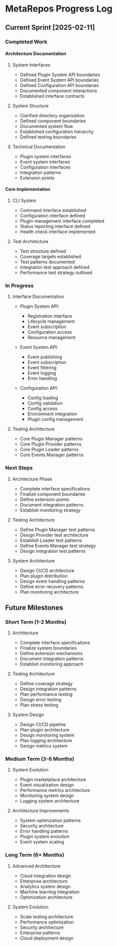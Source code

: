 # MetaRepos Progress Log

## Current Sprint [2025-02-11]

### Completed Work

#### Architecture Documentation
1. System Interfaces
   - Defined Plugin System API boundaries
   - Defined Event System API boundaries
   - Defined Configuration API boundaries
   - Documented component interactions
   - Established interface contracts

2. System Structure
   - Clarified directory organization
   - Defined component boundaries
   - Documented system flow
   - Established configuration hierarchy
   - Defined testing boundaries

3. Technical Documentation
   - Plugin system interfaces
   - Event system interfaces
   - Configuration interfaces
   - Integration patterns
   - Extension points

#### Core Implementation
1. CLI System
   - Command interface established
   - Configuration interface defined
   - Plugin management interface completed
   - Status reporting interface defined
   - Health check interface implemented

2. Test Architecture
   - Test structure defined
   - Coverage targets established
   - Test patterns documented
   - Integration test approach defined
   - Performance test strategy outlined

### In Progress

1. Interface Documentation
   - Plugin System API:
     * Registration interface
     * Lifecycle management
     * Event subscription
     * Configuration access
     * Resource management

   - Event System API:
     * Event publishing
     * Event subscription
     * Event filtering
     * Event logging
     * Error handling

   - Configuration API:
     * Config loading
     * Config validation
     * Config access
     * Environment integration
     * Plugin config management

2. Testing Architecture
   - Core Plugin Manager patterns
   - Core Plugin Provider patterns
   - Core Plugin Loader patterns
   - Core Events Manager patterns

### Next Steps

1. Architecture Phase
   - Complete interface specifications
   - Finalize component boundaries
   - Define extension points
   - Document integration patterns
   - Establish monitoring strategy

2. Testing Architecture
   - Define Plugin Manager test patterns
   - Design Provider test architecture
   - Establish Loader test patterns
   - Define Events Manager test strategy
   - Design integration test patterns

3. System Architecture
   - Design CI/CD architecture
   - Plan plugin distribution
   - Design event handling patterns
   - Define error recovery patterns
   - Plan monitoring architecture

## Future Milestones

### Short Term (1-2 Months)
1. Architecture
   - Complete interface specifications
   - Finalize system boundaries
   - Define extension mechanisms
   - Document integration patterns
   - Establish monitoring approach

2. Testing Architecture
   - Define coverage strategy
   - Design integration patterns
   - Plan performance testing
   - Design error testing
   - Plan stress testing

3. System Design
   - Design CI/CD pipeline
   - Plan plugin architecture
   - Design monitoring system
   - Plan logging architecture
   - Design metrics system

### Medium Term (3-6 Months)
1. System Evolution
   - Plugin marketplace architecture
   - Event visualization design
   - Performance metrics architecture
   - Monitoring system design
   - Logging system architecture

2. Architecture Improvements
   - System optimization patterns
   - Security architecture
   - Error handling patterns
   - Plugin system evolution
   - Event system scaling

### Long Term (6+ Months)
1. Advanced Architecture
   - Cloud integration design
   - Enterprise architecture
   - Analytics system design
   - Machine learning integration
   - Optimization architecture

2. System Evolution
   - Scale testing architecture
   - Performance optimization
   - Security architecture
   - Enterprise patterns
   - Cloud deployment design